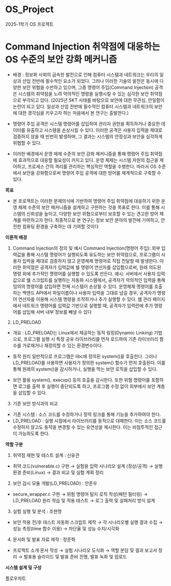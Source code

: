 # OS_Project
2025-1학기 OS 프로젝트

# Command Injection 취약점에 대응하는 OS 수준의 보안 강화 메커니즘

- 배경 : 정보화 사회의 급속한 발전으로 인해 컴퓨터 시스템과 네트워크는 우리의 일상과 산업 전반에 필수적인 요소가 되었다. 그러나 이러한 기술의 발전은 동시에 다양한 보안 위협을 수반하고 있으며, 그중 명령어 주입(Command Injection) 공격은 시스템의 취약점을 노려 악의적인 명령을 실행시킬 수 있는 심각한 보안 취약점으로 부각되고 있다.
(2025년 SKT 사태를 바탕으로 보안에 대한 무관심, 안일함이 논란이 되고 있다. 일상과 산업 전반에 필수적인 컴퓨터 시스템과 네트워크의 보안에 대한 경각심을 키우고자 하는 마음에서 본 연구는 출발한다.) 

- 명령어 주입 공격은 시스템 명령어를 삽입하여 관리자 권한을 획득하거나 중요한 데이터를 유출하고 시스템을 손상시킬 수 있다. 이러한 공격은 사용자 입력을 제대로 검증하지 않을 때 빈번히 발생하며, 그 결과는 시스템의 안정성과 보안을 심각하게 위협할 수 있다.

- 이러한 배경에서 운영 체제 수준의 보안 강화 메커니즘을 통해 명령어 주입 취약점에 효과적으로 대응할 필요성이 커지고 있다. 운영 체제는 시스템 자원의 접근을 제어하고, 프로세스 간의 격리를 관리하는 핵심적인 역할을 수행한다. 따라서 OS 수준에서 보안을 강화함으로써 명령어 주입 공격에 대한 방어를 체계적으로 구축할 수 있다.



**목표**

- 본 프로젝트는 이러한 문제의식에 기반하여 명령어 주입 취약점에 대응하기 위한 운영 체제 수준의 보안 메커니즘을 설계하고 구현하는 것을 목표로 한다. 이를 통해 시스템의 신뢰성을 높이고, 다양한 보안 위협으로부터 보호할 수 있는 견고한 방어 체계를 마련하고자 한다. 최종적으로 본 연구는 정보 보안 분야의 발전에 기여하고, 안전한 컴퓨팅 환경을 구축하는 데 기여할 것이다

**이론적 배경**

1. Command Injection의 정의 및 예시
Command Injection(명령어 주입): 외부 입력값을 통해 시스템 명령어가 실행되도록 유도하는 보안 취약점으로, 프로그램이 사용자 입력을 제대로 검증하지 않고 운영체제 명령어로 직접 전달할 때 발생한다. 이러한 취약점은 공격자가 입력값에 쉘 명령어 연산자를 삽입함으로써, 원래 의도된 명령 외에 추가적인 명령어를 실행할 수 있도록 만든다.
예시: 
서버에서 사용자 입력값으로 쉘 스크립트를 실행하는 자동화 시스템에서, 공격자가 악의적인 입력을 통해 임의의 명령어를 삽입하면 전체 시스템이 손상될 수 있다. 
운영체제 명령어를 호출하는 백엔드 API에서 파일이름이나 사용자 입력을 그대로 넘길 경우, 공격자가 명령어 연산자를 이용해 시스템 명령을 조작하거나 추가 실행할 수 있다.
웹 관리 페이지에서 네트워크 명령어를 입력값 기반으로 실행할 때, 공격자가 입력란에 추가 명령어를 삽입해 서버 내부 정보를 빼낼 수 있다


2. LD_PRELOAD
- 개요 : LD_PRELOAD는 Linux에서 제공하는 동적 링킹(Dynamic Linking) 기법으로, 프로그램 실행 시 특정 공유 라이브러리를 먼저 로드하여 기존 라이브러리 함수를 가로채거나 재정의할 수 있는 환경변수이다.

- 동작 원리 
일반적으로 프로그램은 libc에 정의된 system()을 호출한다. 그러나 LD_PRELOAD를 사용하면 사용자가 정의한 system() 함수가 먼저 호출된다. 이를 통해 원래의 system()을 감시하거나, 실행을 막는 보안 로직을 삽입할 수 있다.

- 보안 활용
system(), execvp() 등의 호출을 감시한다. 또한 위험 명령어를 포함하면 로그를 출력 후 실행이 중단되도록 하고, 프로그램 수정 없이 외부에서 보안 계층을 삽입할 수 있다.


3. 기존 보안 방식과의 비교
- 기존 시스템 : 소스 코드를 수정하거나 정적 링크를 통해 기능을 추가하여야 한다.
- LD_PRELOAD : 실행 시점에서 라이브러리를 동적으로 대체한다. 이는 소스 코드를 수정하지 않고도 동작을 변경할 수 있는 유연성을 제시한다. 이는 비침투적인 접근이 가능하도록 한다.


**역할 구분**

1. 취약점 재현 및 테스트 설계 : 신유관
- 취약 코드(vulnerable.c) 구현 → 실험용 입력 시나리오 설계 (정상/공격) → 실행 환경 준비(Linux) → 결과 비교 및 실험 계획 정리

2. 보안 감시 모듈 개발(LD_PRELOAD) : 안준우
- secure_wrapper.c 구현 → 위험 명령어 탐지 로직 작성(패턴 필터링) → LD_PRELOAD 원리 학습 및 적용 테스트 → 로그 출력 및 실패처리 방식 설계

3. 실험 실행 및 분석 : 조현명
- 보안 적용 전/후 테스트 자동화 스크립트 제작 → 각 시나리오별 실행 결과 수집 → 성능 측정(time 함수 이용) → 차단율 및 성능 수치/시각화

4. 문서화 및 발표 자료 제작 : 정준혁
- 프로젝트 소개 문서 작성 → 실험 시나리오 도식화 → 역할 분담 및 결과 보고서 정리 → 발표용 슬라이드 및 발표 준비 진행, 발표 녹화 및 업로드


**시스템 설계 및 구성**

플로우차트





